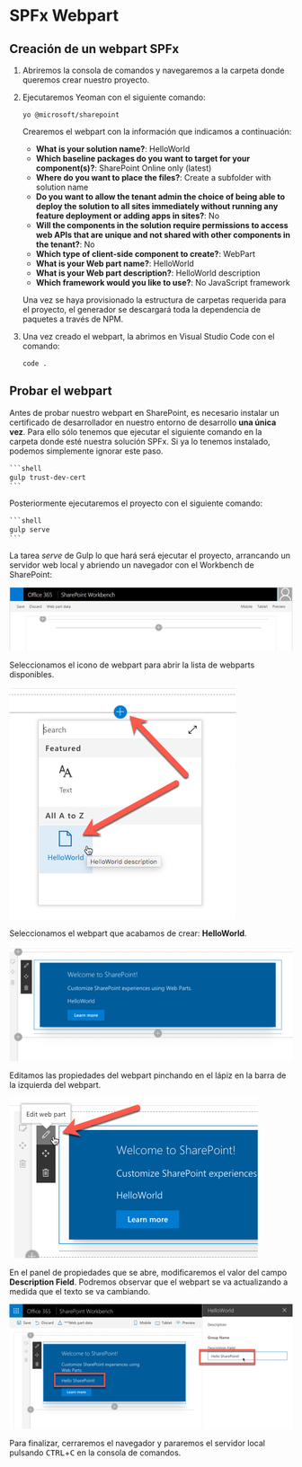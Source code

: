 # SPFx Webpart

## Creación de un webpart SPFx

1. Abriremos la consola de comandos y navegaremos a la carpeta donde queremos crear nuestro proyecto.

1. Ejecutaremos Yeoman con el siguiente comando:

    ```shell
    yo @microsoft/sharepoint
    ```

    Crearemos el webpart con la información que indicamos a continuación:

    * **What is your solution name?**: HelloWorld
    * **Which baseline packages do you want to target for your component(s)?**: SharePoint Online only (latest)
    * **Where do you want to place the files?**: Create a subfolder with solution name
    * **Do you want to allow the tenant admin the choice of being able to deploy the solution to all sites immediately without running any feature deployment or adding apps in sites?**: No
    * **Will the components in the solution require permissions to access web APIs that are unique and not shared with other components in the tenant?**: No    
    * **Which type of client-side component to create?**: WebPart
    * **What is your Web part name?**: HelloWorld
    * **What is your Web part description?**: HelloWorld description
    * **Which framework would you like to use?**: No JavaScript framework

    Una vez se haya provisionado la estructura de carpetas requerida para el proyecto, el generador se descargará toda la dependencia de paquetes a través de NPM.

1. Una vez creado el webpart, la abrimos en Visual Studio Code con el comando:

    ```shell
    code .
    ```

## Probar el webpart

Antes de probar nuestro webpart en SharePoint, es necesario instalar un certificado de desarrollador en nuestro entorno de desarrollo __una única vez__. Para ello sólo tenemos que ejecutar el siguiente comando en la carpeta donde esté nuestra solución SPFx. Si ya lo tenemos instalado, podemos simplemente ignorar este paso.
    
    ```shell
    gulp trust-dev-cert
    ```

Posteriormente ejecutaremos el proyecto con el siguiente comando:

    ```shell
    gulp serve
    ```

La tarea _serve_ de Gulp lo que hará será ejecutar el proyecto, arrancando un servidor web local y abriendo un navegador con el Workbench de SharePoint:

![Screenshot of the SharePoint Workbench](./assets/ex01-01.png)

Seleccionamos el icono de webpart para abrir la lista de webparts disponibles.

![Screenshot of adding the HelloWorld web part](./assets/ex01-02.png)

Seleccionamos el webpart que acabamos de crear: **HelloWorld**.

![Screenshot of the HelloWorld web part](./assets/ex01-03.png)

Editamos las propiedades del webpart pinchando en el lápiz en la barra de la izquierda del webpart.

![Screenshot of the web part edit toolbar](./assets/ex01-04.png)

En el panel de propiedades que se abre, modificaremos el valor del campo **Description Field**. Podremos observar que el webpart se va actualizando a medida que el texto se va cambiando.

![Screenshot of editing the web part property pane](./assets/ex01-05.png)

Para finalizar, cerraremos el navegador y pararemos el servidor local pulsando <kbd>CTRL</kbd>+<kbd>C</kbd> en la consola de comandos.

